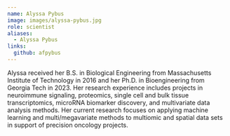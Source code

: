 ```yaml
---
name: Alyssa Pybus
image: images/alyssa-pybus.jpg
role: scientist
aliases:
  - Alyssa Pybus
links: 
  github: afpybus
---
```


Alyssa received her B.S. in Biological Engineering from Massachusetts Institute of Technology in 2016 and her Ph.D. in Bioengineering from Georgia Tech in 2023. Her research experience includes projects in neuroimmune signaling, proteomics, single cell and bulk tissue transcriptomics, microRNA biomarker discovery, and multivariate data analysis methods. Her current research focuses on applying machine learning and multi/megavariate methods to multiomic and spatial data sets in support of precision oncology projects.
